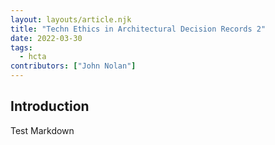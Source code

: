 ```yaml
---
layout: layouts/article.njk
title: "Techn Ethics in Architectural Decision Records 2"
date: 2022-03-30
tags: 
  - hcta
contributors: ["John Nolan"]
---
```


## Introduction

Test Markdown

